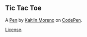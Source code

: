 Tic Tac Toe
-----------


A [Pen](http://codepen.io/kaitmore/pen/XpPWRx) by [Kaitlin Moreno](http://codepen.io/kaitmore) on [CodePen](http://codepen.io/).

[License](http://codepen.io/kaitmore/pen/XpPWRx/license).